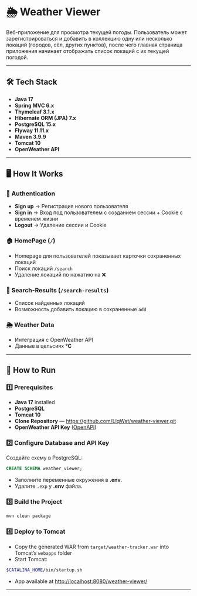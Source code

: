 # 🌦️ Weather Viewer

Веб-приложение для просмотра текущей погоды. Пользователь может зарегистрироваться и добавить в коллекцию одну или несколько локаций (городов, сёл, других пунктов), после чего главная страница приложения начинает отображать список локаций с их текущей погодой.

---

## 🛠️ Tech Stack

- **Java 17**
- **Spring MVC 6.x**
- **Thymeleaf 3.1.x**
- **Hibernate ORM (JPA) 7.x**
- **PostgreSQL 15.x**
- **Flyway 11.11.x**
- **Maven 3.9.9**
- **Tomcat 10**
- **OpenWeather API**

---

## 🖥️ How It Works

### 🔑 Authentication
- **Sign up** → Регистрация нового пользователя
- **Sign in** → Вход под пользователем с созданием сессии + Cookie с временем жизни
- **Logout** → Удаление сессии и Cookie

### 🏠 HomePage (`/`)
- Homepage для пользователей показывает карточки сохраненных локаций
- Поиск локаций `/search`
- Удаление локаций по нажатию на ❌

### 🔎 Search-Results (`/search-results`)
- Список найденных локаций
- Возможность добавить локацию в сохраненные `add`

### 🌦️ Weather Data
- Интеграция с OpenWeather API
- Данные в цельсиях **°C**

---

## 🧰 How to Run

### 1️⃣ **Prerequisites**
- **Java 17** installed
- **PostgreSQL**
- **Tomcat 10**
- **Clone Repository** — https://github.com/LlqWst/weather-viewer.git
- **OpenWeather API Key** ([OpenAPI](https://openweathermap.org/api))

### 2️⃣ **Configure Database and API Key**
Создайте схему в PostgreSQL:
```sql
CREATE SCHEMA weather_viewer;
```
- Заполните переменные окружения в **.env**.
- Удалите `.exp` у **.env** файла.

### 3️⃣ **Build the Project**
```bash
mvn clean package
```

### 4️⃣ **Deploy to Tomcat**
- Copy the generated WAR from `target/weather-tracker.war` into Tomcat’s `webapps` folder
- Start Tomcat:
```bash
$CATALINA_HOME/bin/startup.sh
```
- App available at [http://localhost:8080/weather-viewer/](http://localhost:8080/weather-viewer/)

---